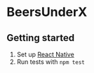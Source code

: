 # BeersUnderX #

## Getting started ##

1. Set up [React Native](https://facebook.github.io/react-native/docs/getting-started.html)
2. Run tests with `npm test`


